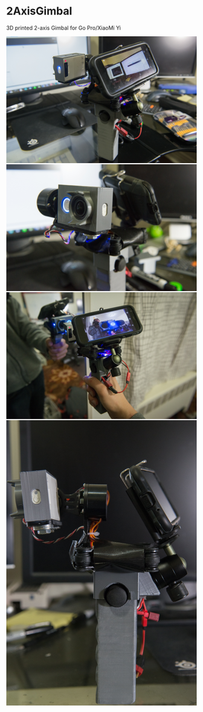 # 2AxisGimbal
3D printed 2-axis Gimbal for Go Pro/XiaoMi Yi

![alt text](https://github.com/HanYangZhao/2AxisGimbal/blob/master/DSC_7482_3000.jpg)
![alt text](https://github.com/HanYangZhao/2AxisGimbal/blob/master/DSC_7485_3000.jpg)
![alt text](https://github.com/HanYangZhao/2AxisGimbal/blob/master/DSC_7490_3000.jpg)
![alt text](https://github.com/HanYangZhao/2AxisGimbal/blob/master/DSC_7494_3000.jpg)
